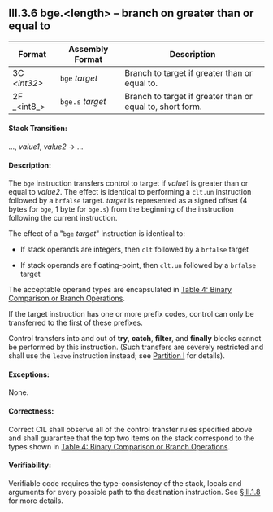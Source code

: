 ## III.3.6 bge.\<length\> &ndash; branch on greater than or equal to

 Format | Assembly Format | Description
 ---- | ---- | ----
 3C _\<int32\>_ | `bge` _target_ | Branch to target if greater than or equal to.
 2F _\<int8\_> | `bge.s` _target_ | Branch to target if greater than or equal to, short form.

#### Stack Transition:

&hellip;, _value1_, _value2_ &rarr; &hellip;

#### Description:

The `bge` instruction transfers control to target if _value1_ is greater than or equal to _value2_. The effect is identical to performing a `clt.un` instruction followed by a `brfalse` target. _target_ is represented as a signed offset (4 bytes for `bge`, 1 byte for `bge.s`) from the beginning of the instruction following the current instruction.

The effect of a "`bge` _target_" instruction is identical to:

 * If stack operands are integers, then `clt` followed by a `brfalse` target

 * If stack operands are floating-point, then `clt.un` followed by a `brfalse` target

The acceptable operand types are encapsulated in [Table 4: Binary Comparison or Branch Operations](#todo-missing-hyperlink).

If the target instruction has one or more prefix codes, control can only be transferred to the first of these prefixes.

Control transfers into and out of **try**, **catch**, **filter**, and **finally** blocks cannot be performed by this instruction. (Such transfers are severely restricted and shall use the `leave` instruction instead; see [Partition I](i.12.4.2-exception-handling.md) for details).

#### Exceptions:

None.

#### Correctness:

Correct CIL shall observe all of the control transfer rules specified above and shall guarantee that the top two items on the stack correspond to the types shown in [Table 4: Binary Comparison or Branch Operations](#todo-missing-hyperlink).

#### Verifiability:

Verifiable code requires the type-consistency of the stack, locals and arguments for every possible path to the destination instruction. See §[III.1.8](iii.1.8-verifiability-and-correctness.md) for more details.
